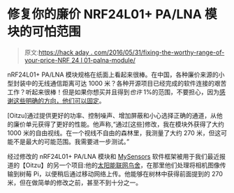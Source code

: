 # 修复你的廉价 NRF24L01+ PA/LNA 模块的可怕范围

> 原文:[https://hack aday . com/2016/05/31/fixing-the-worthy-range-of-your-price-NRF 24 l 01-palna-module/](https://hackaday.com/2016/05/31/fixing-the-terrible-range-of-your-cheap-nrf24l01-palna-module/)

nRF24L01+ PA/LNA 模块规格在纸面上看起来很棒。在中国，各种廉价来源的小型封装中的无线通信距离可达 1000 米？各种开源项目已经完成的软件连接的艰苦工作？听起来很棒！但是如果你想买并且得到*也许* 1%的范围，不要担心，因为[感谢这些明确的方向，他们可以固定](http://blog.blackoise.de/2016/02/fixing-your-cheap-nrf24l01-palna-module/)。

[Oitzu]通过提供更好的功率、控制噪声、增加屏蔽和小心选择正确的通道，从他的廉价单元获得了更好的性能。他声称,“通过[这些]修改，我在模块外获得了大约 1000 米的自由视线。在一个视线不自由的森林里，我测量了大约 270 米，但这可能不是最大的可能范围。我需要进一步测试。”

经过修改的 nRF24L01+ PA/LNA 模块和 [MySensors](https://www.mysensors.org/) 软件框架被用于我们最近报道的【Oitzu】的另一个项目:他的[太阳能联网鸟舍](http://hackaday.com/2016/05/20/making-solar-powered-networked-birdhouses-putting-them-in-the-middle-of-the-woods/)，在那里他们处理将相机图像传输到树莓 Pi，以便稍后通过移动网络上传。他能够在树林中获得前面提到的 270 米，但在做简单的修改之前，甚至不到十分之一。
